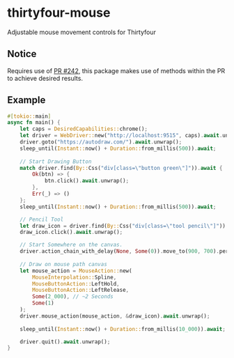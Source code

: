 # thirtyfour-mouse
Adjustable mouse movement controls for Thirtyfour

## Notice
Requires use of [PR #242](https://github.com/Vrtgs/thirtyfour/pull/242), this package makes use of methods within the PR to achieve desired results.

## Example
```rust
#[tokio::main]
async fn main() {
    let caps = DesiredCapabilities::chrome();
    let driver = WebDriver::new("http://localhost:9515", caps).await.unwrap();
    driver.goto("https://autodraw.com/").await.unwrap();
    sleep_until(Instant::now() + Duration::from_millis(500)).await;
    
    // Start Drawing Button
    match driver.find(By::Css("div[class=\"button green\"]")).await {
        Ok(btn) => {
            btn.click().await.unwrap();
        },
        Err(_) => ()
    };
    sleep_until(Instant::now() + Duration::from_millis(500)).await;

    // Pencil Tool
    let draw_icon = driver.find(By::Css("div[class=\"tool pencil\"]")).await.unwrap();
    draw_icon.click().await.unwrap();

    // Start Somewhere on the canvas.
    driver.action_chain_with_delay(None, Some(0)).move_to(900, 700).perform().await.unwrap();
    
    // Draw on mouse path canvas
    let mouse_action = MouseAction::new(
        MouseInterpolation::Spline,
        MouseButtonAction::LeftHold,
        MouseButtonAction::LeftRelease,
        Some(2_000), // ~2 Seconds
        Some(1)
    );
    driver.mouse_action(mouse_action, &draw_icon).await.unwrap();
    
    sleep_until(Instant::now() + Duration::from_millis(10_000)).await;

    driver.quit().await.unwrap();
}
```
